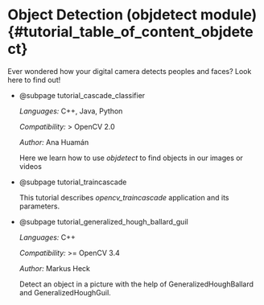 Object Detection (objdetect module) {#tutorial_table_of_content_objdetect}
===================================

Ever wondered how your digital camera detects peoples and faces? Look here to find out!

-   @subpage tutorial_cascade_classifier

    *Languages:* C++, Java, Python

    *Compatibility:* \> OpenCV 2.0

    *Author:* Ana Huamán

    Here we learn how to use *objdetect* to find objects in our images or videos

-   @subpage tutorial_traincascade

    This tutorial describes _opencv_traincascade_ application and its parameters.

-   @subpage tutorial_generalized_hough_ballard_guil

    *Languages:* C++

    *Compatibility:* \>= OpenCV 3.4

    *Author:* Markus Heck

    Detect an object in a picture with the help of GeneralizedHoughBallard and GeneralizedHoughGuil.